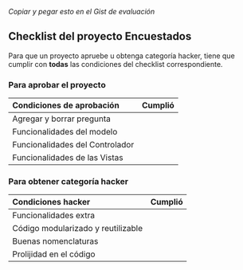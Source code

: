 *Copiar y pegar esto en el Gist de evaluación*

## Checklist del proyecto Encuestados
Para que un proyecto apruebe u obtenga categoría hacker, tiene que cumplir con **todas** las condiciones del checklist correspondiente.

### Para aprobar el proyecto
| Condiciones de aprobación                       			   | Cumplió |
| :------------------------------------------------------------| ------- |
| Agregar y borrar pregunta				                          		   |         |
| Funcionalidades del modelo										       |         |
| Funcionalidades del Controlador							     			   |         |
| Funcionalidades de las Vistas										 			   |         |


### Para obtener categoría hacker
| Condiciones hacker                     | Cumplió |
| :--------------------------------------| ------- |
| Funcionalidades extra						 |         |
| Código modularizado y reutilizable 	 |         |
| Buenas nomenclaturas					 |		   |
| Prolijidad en el código				 |		   |

